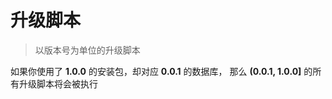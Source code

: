 # 升级脚本
> 以版本号为单位的升级脚本

如果你使用了 **1.0.0** 的安装包，却对应 **0.0.1** 的数据库，
那么 **(0.0.1, 1.0.0]** 的所有升级脚本将会被执行
